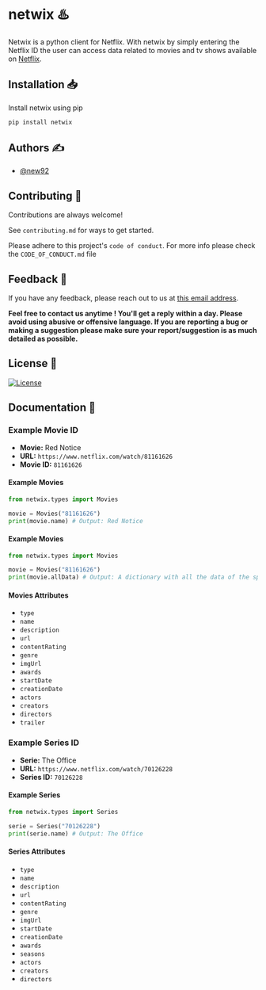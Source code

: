 # netwix ♨️

Netwix is a python client for Netflix. With netwix by simply entering the Netflix ID the user can access data related to movies and tv shows available on <a href="https://www.netflix.com">Netflix</a>.


## Installation 📥

Install netwix using pip

```bash
pip install netwix
```
## Authors ✍️

- [@new92](https://www.github.com/new92)


## Contributing 🤝

Contributions are always welcome!

See `contributing.md` for ways to get started.

Please adhere to this project's `code of conduct`. For more info please check the `CODE_OF_CONDUCT.md` file


## Feedback 💭

If you have any feedback, please reach out to us at <a href="mailto:new92github@gmail.com">this email address</a>.

**Feel free to contact us anytime ! You'll get a reply within a day. Please avoid using abusive or offensive language.
If you are reporting a bug or making a suggestion please make sure your report/suggestion is as much detailed as possible.**


## License 📜

[![License](https://img.shields.io/github/license/new92/netwix?style=for-the-badge)](https://github.com/new92/netwix/blob/main/LICENSE.md)


## Documentation 📄

### Example Movie ID

- **Movie:** Red Notice
- **URL:** `https://www.netflix.com/watch/81161626`
- **Movie ID:** `81161626`

#### Example Movies

```python
from netwix.types import Movies

movie = Movies("81161626")
print(movie.name) # Output: Red Notice
```

#### Example Movies

```python
from netwix.types import Movies

movie = Movies("81161626")
print(movie.allData) # Output: A dictionary with all the data of the specific movie
```

#### Movies Attributes

- `type`
- `name`
- `description`
- `url`
- `contentRating`
- `genre`
- `imgUrl`
- `awards`
- `startDate`
- `creationDate`
- `actors`
- `creators`
- `directors`
- `trailer`

### Example Series ID

- **Serie:** The Office
- **URL:** `https://www.netflix.com/watch/70126228`
- **Series ID:** `70126228`

#### Example Series

```python
from netwix.types import Series

serie = Series("70126228")
print(serie.name) # Output: The Office
```

#### Series Attributes

- `type`
- `name`
- `description`
- `url`
- `contentRating`
- `genre`
- `imgUrl`
- `startDate`
- `creationDate`
- `awards`
- `seasons`
- `actors`
- `creators`
- `directors`
